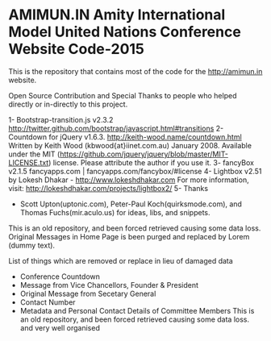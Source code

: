 # AMIMUN.IN Amity International Model United Nations Conference Website Code-2015

This is the repository that contains most of the code for the http://amimun.in website.

Open Source Contribution and Special Thanks to people who helped directly or in-directly to this project.

1- Bootstrap-transition.js v2.3.2
   http://twitter.github.com/bootstrap/javascript.html#transitions
2- Countdown for jQuery v1.6.3.
   http://keith-wood.name/countdown.html
   Written by Keith Wood (kbwood{at}iinet.com.au) January 2008.
   Available under the MIT (https://github.com/jquery/jquery/blob/master/MIT-LICENSE.txt) license. 
   Please attribute the author if you use it.
3- fancyBox v2.1.5 fancyapps.com | fancyapps.com/fancybox/#license
4- Lightbox v2.51
   by Lokesh Dhakar - http://www.lokeshdhakar.com
   For more information, visit: http://lokeshdhakar.com/projects/lightbox2/
5- Thanks
   - Scott Upton(uptonic.com), Peter-Paul Koch(quirksmode.com), and Thomas Fuchs(mir.aculo.us) for ideas, libs, and snippets.

This is an old repository, and been forced retrieved causing some data loss. Original Messages in Home Page is been purged and replaced by Lorem (dummy text).

List of things which are removed or replace in lieu of damaged data
- Conference Countdown
- Message from Vice Chancellors, Founder & President
- Original Message from Secetary General
- Contact Number
- Metadata and Personal Contact Details of Committee Members
This is an old repository, and been forced retrieved causing some data loss. and very well organised

